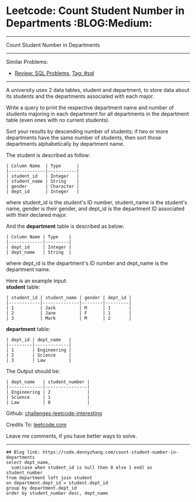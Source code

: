 
# Leetcode: Count Student Number in Departments     :BLOG:Medium:

---

Count Student Number in Departments  

---

Similar Problems:  

-   [Review: SQL Problems](https://code.dennyzhang.com/review-sql), [Tag: #sql](https://code.dennyzhang.com/tag/sql)

---

A university uses 2 data tables, student and department, to store data about its students and the departments associated with each major.  

Write a query to print the respective department name and number of students majoring in each department for all departments in the department table (even ones with no current students).  

Sort your results by descending number of students; if two or more departments have the same number of students, then sort those departments alphabetically by department name.  

The student is described as follow:  

    | Column Name  | Type      |
    |--------------|-----------|
    | student_id   | Integer   |
    | student_name | String    |
    | gender       | Character |
    | dept_id      | Integer   |

where student\_id is the student's ID number, student\_name is the student's name, gender is their gender, and dept\_id is the department ID associated with their declared major.  

And the **department** table is described as below:  

    | Column Name | Type    |
    |-------------|---------|
    | dept_id     | Integer |
    | dept_name   | String  |

where dept\_id is the department's ID number and dept\_name is the department name.  

Here is an example input:  
**student** table:  

    | student_id | student_name | gender | dept_id |
    |------------|--------------|--------|---------|
    | 1          | Jack         | M      | 1       |
    | 2          | Jane         | F      | 1       |
    | 3          | Mark         | M      | 2       |

**department** table:  

    | dept_id | dept_name   |
    |---------|-------------|
    | 1       | Engineering |
    | 2       | Science     |
    | 3       | Law         |

The Output should be:  

    | dept_name   | student_number |
    |-------------|----------------|
    | Engineering | 2              |
    | Science     | 1              |
    | Law         | 0              |

Github: [challenges-leetcode-interesting](https://github.com/DennyZhang/challenges-leetcode-interesting/tree/master/problems/count-student-number-in-departments)  

Credits To: [leetcode.com](https://leetcode.com/problems/count-student-number-in-departments/description/)  

Leave me comments, if you have better ways to solve.  

---

    ## Blog link: https://code.dennyzhang.com/count-student-number-in-departments
    select dept_name, 
      sum(case when student_id is null then 0 else 1 end) as student_number
    from department left join student
    on department.dept_id = student.dept_id
    group by department.dept_id
    order by student_number desc, dept_name

